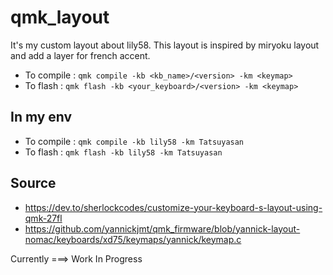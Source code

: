 # qmk_layout

It's my custom layout about lily58.
This layout is inspired by miryoku layout and add a layer for french accent.

- To compile : ```qmk compile -kb <kb_name>/<version> -km <keymap>```
- To flash : ```qmk flash -kb <your_keyboard>/<version> -km <keymap>```

## In my env

- To compile : ```qmk compile -kb lily58 -km Tatsuyasan```
- To flash : ```qmk flash -kb lily58 -km Tatsuyasan```

## Source
- https://dev.to/sherlockcodes/customize-your-keyboard-s-layout-using-qmk-27fl
- https://github.com/yannickjmt/qmk_firmware/blob/yannick-layout-nomac/keyboards/xd75/keymaps/yannick/keymap.c

Currently ===> Work In Progress
